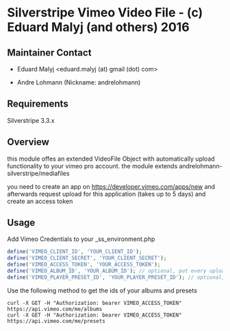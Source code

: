 # Silverstripe Vimeo Video File - (c) Eduard Malyj (and others) 2016

## Maintainer Contact 
 * Eduard Malyj
   <eduard.malyj (at) gmail (dot) com>

 * Andre Lohmann (Nickname: andrelohmann)
  <lohmann dot andre at googlemail dot com>

## Requirements

Silverstripe 3.3.x
 

## Overview
this module offes an extended VideoFile Object with automatically upload functionality to your vimeo pro account.
the module extends andrelohmann-silverstripe/mediafiles

you need to create an app on https://developer.vimeo.com/apps/new and afterwards request upload for this application (takes up to 5 days) and create an access token

## Usage

Add Vimeo Credentials to your _ss_environment.php
```PHP
define('VIMEO_CLIENT_ID', 'YOUR_CLIENT_ID');
define('VIMEO_CLIENT_SECRET', 'YOUR_CLIENT_SECRET');
define('VIMEO_ACCESS_TOKEN', 'YOUR_ACCESS_TOKEN');
define('VIMEO_ALBUM_ID', 'YOUR_ALBUM_ID'); // optional, put every uploaded video in to a defined album
define('VIMEO_PLAYER_PRESET_ID', 'YOUR_PLAYER_PRESET_ID'); // optional, set a embedded preset to every uploaded video
```

Use the following method to get the ids of your albums and presets

```
curl -X GET -H "Authorization: bearer VIMEO_ACCESS_TOKEN" https://api.vimeo.com/me/albums
curl -X GET -H "Authorization: bearer VIMEO_ACCESS_TOKEN" https://api.vimeo.com/me/presets
```
